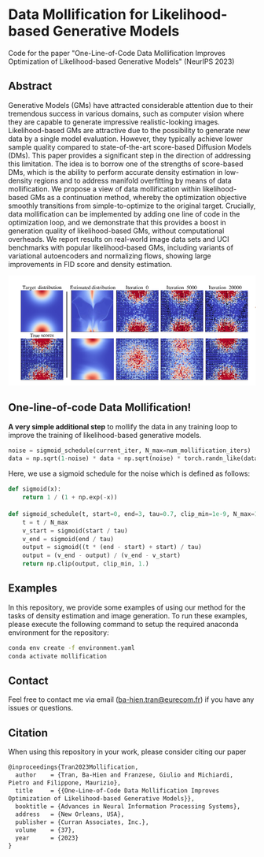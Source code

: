 # Data Mollification for Likelihood-based Generative Models
Code for the paper "One-Line-of-Code Data Mollification Improves Optimization of Likelihood-based Generative Models" (NeurIPS 2023)

## Abstract

Generative Models (GMs) have attracted considerable attention due to their tremendous success in various domains, such as computer vision where they are capable to generate impressive realistic-looking images. Likelihood-based GMs are attractive due to the possibility to generate new data by a single model evaluation. However, they typically achieve lower sample quality compared to state-of-the-art score-based Diffusion Models (DMs). This paper provides a significant step in the direction of addressing this limitation. The idea is to borrow one of the strengths of score-based DMs, which is the ability to perform accurate density estimation in low-density regions and to address manifold overfitting by means of data mollification. We propose a view of data mollification within likelihood-based GMs as a continuation method, whereby the optimization objective smoothly transitions from simple-to-optimize to the original target. Crucially, data mollification can be implemented by adding one line of code in the optimization loop, and we demonstrate that this provides a boost in generation quality of likelihood-based GMs, without computational overheads. We report results on real-world image data sets and UCI benchmarks with popular likelihood-based GMs, including variants of variational autoencoders and normalizing flows, showing large improvements in FID score and density estimation.

![](assets/figure.png)


## One-line-of-code Data Mollification!

**A very simple additional step** to mollify the data in any training loop to improve the training of likelihood-based generative models.

```python
noise = sigmoid_schedule(current_iter, N_max=num_mollification_iters)
data = np.sqrt(1-noise) * data + np.sqrt(noise) * torch.randn_like(data)
```

Here, we use a sigmoid schedule for the noise which is defined as follows:

```python
def sigmoid(x):
    return 1 / (1 + np.exp(-x))

def sigmoid_schedule(t, start=0, end=3, tau=0.7, clip_min=1e-9, N_max=1):
    t = t / N_max
    v_start = sigmoid(start / tau)
    v_end = sigmoid(end / tau)
    output = sigmoid((t * (end - start) + start) / tau)
    output = (v_end - output) / (v_end - v_start)
    return np.clip(output, clip_min, 1.)
```

## Examples

In this repository, we provide some examples of using our method for the tasks of density estimation and image generation. To run these examples, please execute the following command to setup the required anaconda environment for the repository:


```bash
conda env create -f environment.yaml
conda activate mollification
```

## Contact
Feel free to contact me via email ([ba-hien.tran@eurecom.fr](ba-hien.tran@eurecom.fr)) if you have any issues or questions.

## Citation
When using this repository in your work, please consider citing our paper

```
@inproceedings{Tran2023Mollification,
  author    = {Tran, Ba-Hien and Franzese, Giulio and Michiardi, Pietro and Filippone, Maurizio},
  title     = {{One-Line-of-Code Data Mollification Improves Optimization of Likelihood-based Generative Models}},
  booktitle = {Advances in Neural Information Processing Systems},
  address   = {New Orleans, USA},
  publisher = {Curran Associates, Inc.},
  volume    = {37},
  year      = {2023}
}
```
